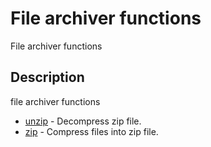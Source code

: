 # File archiver functions

File archiver functions

## Description

file archiver functions

- [unzip](unzip.md) - Decompress zip file.
- [zip](zip.md) - Compress files into zip file.
